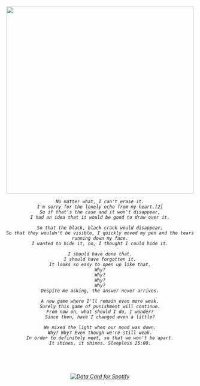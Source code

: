 

</a>

<h6 align="center"> 
  <img width="500" src="https://github.com/user-attachments/assets/9f9d3109-8fa3-4eff-9183-b12a67b24869">
  
 ~~~~~~~~~~~~~~~~~
No matter what, I can't erase it.
I'm sorry for the lonely echo from my heart.[2]
So if that's the case and it won't disappear,
I had an idea that it would be good to draw over it.

So that the black, black crack would disappear,
So that they wouldn't be visible, I quickly moved my pen and the tears running down my face.
I wanted to hide it, no, I thought I could hide it.

I should have done that.
I should have forgotten it.
It looks so easy to open up like that.
Why?
Why?
Why?
Why?
Despite me asking, the answer never arrives.

A new game where I'll remain even more weak.
Surely this game of punishment will continue.
From now on, what should I do, I wonder?
Since then, have I changed even a little?

We mixed the light when our mood was down.
Why? Why? Even though we're still weak.
In order to definitely meet, so that we won't be apart.
It shines, it shines. Sleepless 25:00.
~~~~~~~~~~~~~~~~~~

</h6>

#
<h6 align="center"> 
</br>
</br>

<a href="https://data-card-for-spotify.herokuapp.com/card?user_id=u0u4aguznmg71vt7b17xnp0vc">
  <img src="https://data-card-for-spotify.herokuapp.com/api/card?user_id=u0u4aguznmg71vt7b17xnp0vc" alt="Data Card for Spotify">
</a>
